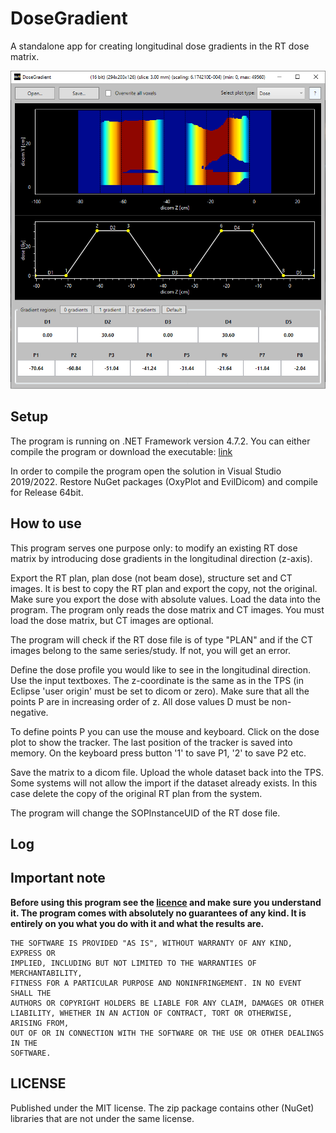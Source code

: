 # DoseGradient
A standalone app for creating longitudinal dose gradients in the RT dose matrix.

![image](image.png)

## Setup
The program is running on .NET Framework version 4.7.2. You can either compile the program or download the executable:  [link](https://github.com/brjdenis/DoseGradient/releases/download/v1.0/DoseGradient_v1.0.zip)

In order to compile the program open the solution in Visual Studio 2019/2022. Restore NuGet packages (OxyPlot and EvilDicom) and compile for Release 64bit.

## How to use
This program serves one purpose only: to modify an existing RT dose matrix by introducing dose gradients in the longitudinal direction (z-axis). 

Export the RT plan, plan dose (not beam dose), structure set and CT images. It is best to copy the RT plan and export the copy, not the original. Make sure you export the dose with absolute values. Load the data into the program. The program only reads the dose matrix and CT images. You must load the dose matrix, but CT images are optional.

The program will check if the RT dose file is of type "PLAN" and if the CT images belong to the same series/study. If not, you will get an error.

Define the dose profile you would like to see in the longitudinal direction. Use the input textboxes. The z-coordinate is the same as in the TPS (in Eclipse 'user origin' must be set to dicom or zero). Make sure that all the points P are in increasing order of z. All dose values D must be non-negative. 

To define points P you can use the mouse and keyboard. Click on the dose plot to show the tracker. The last position of the tracker is saved into memory. On the keyboard press button '1' to save P1, '2' to save P2 etc. 

Save the matrix to a dicom file. Upload the whole dataset back into the TPS. Some systems will not allow the import if the dataset already exists. In this case delete the copy of the original RT plan from the system.

The program will change the SOPInstanceUID of the RT dose file.


## Log



## Important note

**Before using this program see the [licence](https://github.com/brjdenis/DoseGradient/blob/master/LICENSE) and make sure you understand it. The program comes with absolutely no guarantees of any kind. It is entirely on you what you do with it and what the results are.**

```
THE SOFTWARE IS PROVIDED "AS IS", WITHOUT WARRANTY OF ANY KIND, EXPRESS OR
IMPLIED, INCLUDING BUT NOT LIMITED TO THE WARRANTIES OF MERCHANTABILITY,
FITNESS FOR A PARTICULAR PURPOSE AND NONINFRINGEMENT. IN NO EVENT SHALL THE
AUTHORS OR COPYRIGHT HOLDERS BE LIABLE FOR ANY CLAIM, DAMAGES OR OTHER
LIABILITY, WHETHER IN AN ACTION OF CONTRACT, TORT OR OTHERWISE, ARISING FROM,
OUT OF OR IN CONNECTION WITH THE SOFTWARE OR THE USE OR OTHER DEALINGS IN THE
SOFTWARE.
```


## LICENSE

Published under the MIT license. The zip package contains other (NuGet) libraries that are not under the same license. 